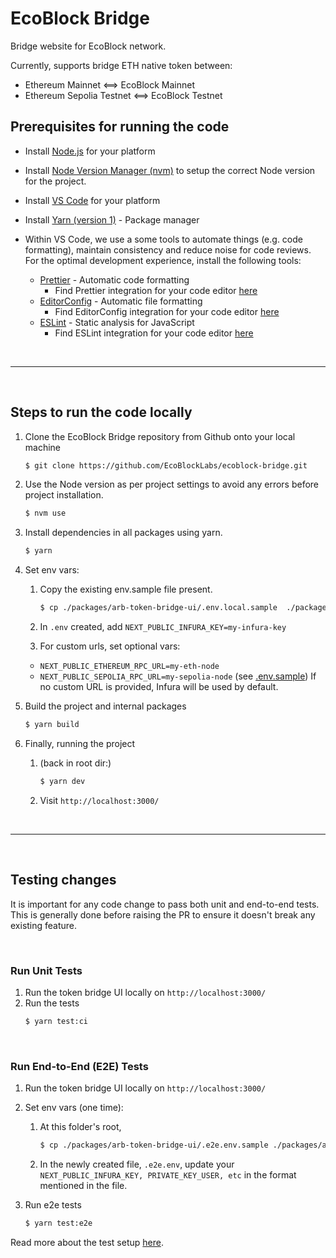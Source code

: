 # EcoBlock Bridge

Bridge website for EcoBlock network.

Currently, supports bridge ETH native token between:

- Ethereum Mainnet <==> EcoBlock Mainnet
- Ethereum Sepolia Testnet <==> EcoBlock Testnet

## Prerequisites for running the code

- Install [Node.js](https://nodejs.org/en/download/) for your platform
- Install [Node Version Manager (nvm)](https://www.freecodecamp.org/news/node-version-manager-nvm-install-guide/) to
  setup the correct Node version for the project.
- Install [VS Code](https://code.visualstudio.com/download) for your platform
- Install [Yarn (version 1)](https://classic.yarnpkg.com) - Package manager

- Within VS Code, we use a some tools to automate things (e.g. code formatting), maintain consistency and reduce noise
  for code reviews. For the optimal development experience, install the following tools:

    - [Prettier](https://prettier.io) - Automatic code formatting
        - Find Prettier integration for your code editor [here](https://prettier.io/docs/en/editors.html)
    - [EditorConfig](https://editorconfig.org) - Automatic file formatting
        - Find EditorConfig integration for your code editor [here](https://editorconfig.org/#download)
    - [ESLint](https://eslint.org) - Static analysis for JavaScript
        - Find ESLint integration for your code
          editor [here](https://eslint.org/docs/latest/user-guide/integrations#editors)

<br />

---

<br />

## Steps to run the code locally

1. Clone the EcoBlock Bridge repository from Github onto your local machine

   ```bash
   $ git clone https://github.com/EcoBlockLabs/ecoblock-bridge.git
   ```

2. Use the Node version as per project settings to avoid any errors before project installation.

   ```bash
   $ nvm use
   ```

3. Install dependencies in all packages using yarn.

   ```bash
   $ yarn
   ```

4. Set env vars:

    1. Copy the existing env.sample file present.

       ```bash
       $ cp ./packages/arb-token-bridge-ui/.env.local.sample  ./packages/arb-token-bridge-ui/.env
       ```

    2. In `.env` created, add `NEXT_PUBLIC_INFURA_KEY=my-infura-key`

    3. For custom urls, set optional vars:

    - `NEXT_PUBLIC_ETHEREUM_RPC_URL=my-eth-node`
    - `NEXT_PUBLIC_SEPOLIA_RPC_URL=my-sepolia-node`
      (see [.env.sample](./packages/arb-token-bridge-ui/.env.sample))
      If no custom URL is provided, Infura will be used by default.

5. Build the project and internal packages

   ```bash
   $ yarn build
   ```

6. Finally, running the project

    1. (back in root dir:)

       ```bash
       $ yarn dev
       ```

    2. Visit `http://localhost:3000/`

<br />

---

<br />

## Testing changes

It is important for any code change to pass both unit and end-to-end tests. This is generally done before raising the PR
to ensure it doesn't break any existing feature.

<br />

### Run Unit Tests

1. Run the token bridge UI locally on `http://localhost:3000/`
2. Run the tests
   ```bash
   $ yarn test:ci
   ```

<br />

### Run End-to-End (E2E) Tests

1. Run the token bridge UI locally on `http://localhost:3000/`

2. Set env vars (one time):

    1. At this folder's root,

       ```bash
       $ cp ./packages/arb-token-bridge-ui/.e2e.env.sample ./packages/arb-token-bridge-ui/.e2e.env
       ```

    2. In the newly created file, `.e2e.env`, update your `NEXT_PUBLIC_INFURA_KEY, PRIVATE_KEY_USER, etc` in the format
       mentioned in the file.

3. Run e2e tests
   ```bash
   $ yarn test:e2e
   ```

Read more about the test setup [here](/packages/arb-token-bridge-ui/tests/e2e/README.md).
